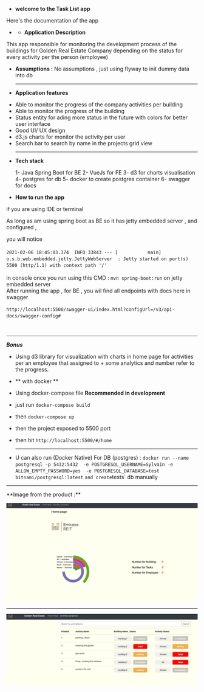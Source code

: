 * **welcome to the Task List app** 

Here's the documentation of the app 

* - **Application Description**
    
This app responsible for monitoring the development process of the buildings for Golden Real Estate Company 
depending on the status for every activity per the person (employee)

* **Assumptions :** No assumptions , just using flyway to init dummy data into db
  <hr>
*  **Application features** 

- Able to monitor the progress of the company activities per building
- Able to monitor the progress of the building
- Status entity for ading more status in the future with colors for better user interface
- Good  UI/ UX design 
- d3.js charts for monitor the activity per user 
- Search bar to search by name in the projects grid view
  <hr>
*  **Tech stack** 
   
   1- Java Spring Boot for BE 
   2- VueJs for FE
   3- d3 for charts visualisation
   4- postgres for db 
   5- docker to create postgres container
   6- swagger for docs 

*  **How to run the app** 

if you are using IDE or terminal  

As long as am using spring boot as BE so it has jetty embedded server , and configured ,

you will notice
<br><br>
`2021-02-06 18:45:03.374  INFO 33843 --- [           main] o.s.b.web.embedded.jetty.JettyWebServer  : Jetty started on port(s) 5500 (http/1.1) with context path '/'
`
<br><br>
in console once you run using this CMD : `mvn spring-boot:run`   on jetty embedded  server
 <br>
After running the app ,  for BE , you wil find all endpoints with docs here in swagger

`http://localhost:5500/swagger-ui/index.html?configUrl=/v3/api-docs/swagger-config#`

<br>
<hr>

**_Bonus_**

- Using d3 library for visualization with charts in home page for activities per an employee that assigned to + some analytics and number refer to the progress.
- ** with docker ** 
  
- Using docker-compose file **Recommended in development**
  
- just run `docker-compose build` 
- then `docker-compose up`
- then the project exposed to 5500 port 
- then hit `http://localhost:5500/#/home`
  <hr>

- U can also run (Docker Native) For DB (postgres) : 
`docker run --name postgresql -p 5432:5432  -e POSTGRESQL_USERNAME=Sylvain -e ALLOW_EMPTY_PASSWORD=yes  -e POSTGRESQL_DATABASE=test  bitnami/postgresql:latest`
 ` and create `tests` db manually 
  
<hr>
**Image from the product :** 

![alt text](./doc/img_1.png)

<hr>

![alt text](./doc/img_2.png)